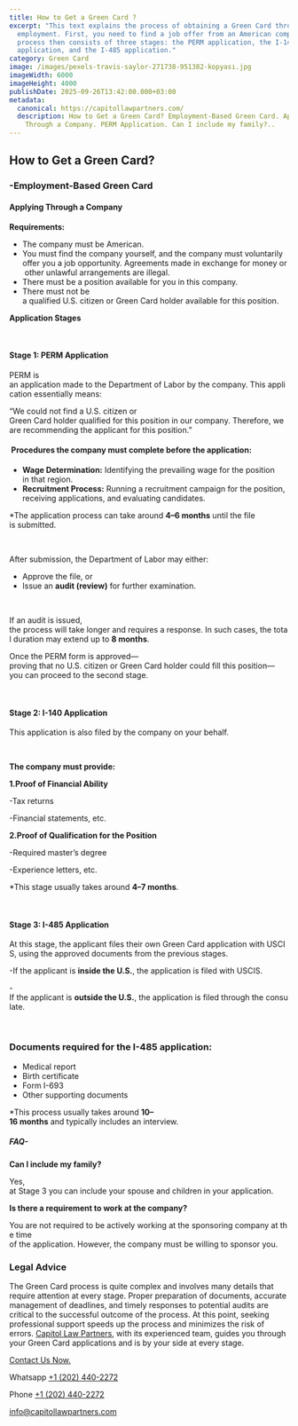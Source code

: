 ```yaml
---
title: How to Get a Green Card ?
excerpt: "This text explains the process of obtaining a Green Card through
  employment. First, you need to find a job offer from an American company. The
  process then consists of three stages: the PERM application, the I-140
  application, and the I-485 application."
category: Green Card
image: /images/pexels-travis-saylor-271738-951382-kopyası.jpg
imageWidth: 6000
imageHeight: 4000
publishDate: 2025-09-26T13:42:00.000+03:00
metadata:
  canonical: https://capitollawpartners.com/
  description: How to Get a Green Card? Employment-Based Green Card. Applying
    Through a Company. PERM Application. Can I include my family?..
---
```

## **How to Get a Green Card?**

### **\-Employment-Based Green Card** 

#### **Applying Through a Company** 

**Requirements:** 

* The company must be American. 
* You must find the company yourself, and the company must voluntarily offer you a job opportunity. Agreements made in exchange for money or other unlawful arrangements are illegal. 
* There must be a position available for you in this company. 
* There must not be a qualified U.S. citizen or Green Card holder available for this position. 

**Application Stages** 

 

#### **Stage 1: PERM Application** 

PERM is an application made to the Department of Labor by the company. This application essentially means: 

“We could not find a U.S. citizen or Green Card holder qualified for this position in our company. Therefore, we are recommending the applicant for this position.” 

####  **Procedures the company must complete before the application:** 

* **Wage Determination:** Identifying the prevailing wage for the position in that region. 
* **Recruitment Process:** Running a recruitment campaign for the position, receiving applications, and evaluating candidates. 

\*The application process can take around **4–6 months** until the file is submitted. 

 

After submission, the Department of Labor may either: 

* Approve the file, or 
* Issue an **audit (review)** for further examination. 

 

If an audit is issued, the process will take longer and requires a response. In such cases, the total duration may extend up to **8 months**. 

Once the PERM form is approved—proving that no U.S. citizen or Green Card holder could fill this position—you can proceed to the second stage. 

 

#### **Stage 2: I-140 Application** 

This application is also filed by the company on your behalf. 

 

**The company must provide:** 

**1.Proof of Financial Ability** 

\-Tax returns 

\-Financial statements, etc. 

**2.Proof of Qualification for the Position** 

\-Required master’s degree 

\-Experience letters, etc. 

\*This stage usually takes around **4–7 months**. 

 

#### **Stage 3: I-485 Application** 

At this stage, the applicant files their own Green Card application with USCIS, using the approved documents from the previous stages. 

\-If the applicant is **inside the U.S.**, the application is filed with USCIS. 

\-If the applicant is **outside the U.S.**, the application is filed through the consulate. 

 

### **Documents required for the I-485 application:** 

* Medical report 
* Birth certificate 
* Form I-693 
* Other supporting documents 

\*This process usually takes around **10–16 months** and typically includes an interview. 

##### FAQ-

**Can I include my family?**

Yes, at Stage 3 you can include your spouse and children in your application. 

**Is there a requirement to work at the company?**

You are not required to be actively working at the sponsoring company at the time of the application. However, the company must be willing to sponsor you. 

### Legal Advice

The Green Card process is quite complex and involves many details that require attention at every stage. Proper preparation of documents, accurate management of deadlines, and timely responses to potential audits are critical to the successful outcome of the process. At this point, seeking professional support speeds up the process and minimizes the risk of errors. [Capitol Law Partners](https://capitollawpartners.com/), with its experienced team, guides you through your Green Card applications and is by your side at every stage. 

[Contact Us Now.](https://capitollawpartners.com/contact)

[](https://api.whatsapp.com/send/?phone=12024402272&text&type=phone_number&app_absent=0)Whatsapp [+1 (202) 440-2272](https://api.whatsapp.com/send/?phone=12024402272&text&type=phone_number&app_absent=0)

[](https://api.whatsapp.com/send/?phone=12024402272&text&type=phone_number&app_absent=0)Phone [+1 (202) 440-2272](tel:+12024402272)

[info@capitollawpartners.com](mailto:info@capitollawpartners.com)

[](tel:+12024402272)
